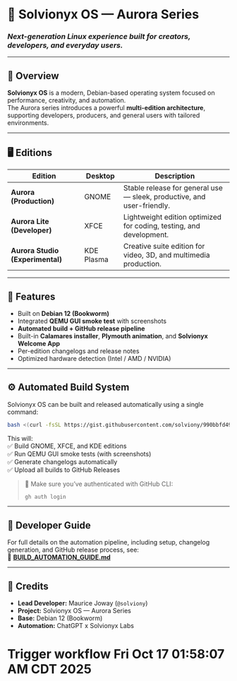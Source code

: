 # 🧩 Solvionyx OS — Aurora Series  
### *Next-generation Linux experience built for creators, developers, and everyday users.*

---

## 🚀 Overview  
**Solvionyx OS** is a modern, Debian-based operating system focused on performance, creativity, and automation.  
The Aurora series introduces a powerful **multi-edition architecture**, supporting developers, producers, and general users with tailored environments.

---

## 🖥️ Editions  

| Edition | Desktop | Description |
|----------|----------|-------------|
| **Aurora (Production)** | GNOME | Stable release for general use — sleek, productive, and user-friendly. |
| **Aurora Lite (Developer)** | XFCE | Lightweight edition optimized for coding, testing, and development. |
| **Aurora Studio (Experimental)** | KDE Plasma | Creative suite edition for video, 3D, and multimedia production. |

---

## 🧠 Features  
- Built on **Debian 12 (Bookworm)**  
- Integrated **QEMU GUI smoke test** with screenshots  
- **Automated build + GitHub release pipeline**  
- Built-in **Calamares installer**, **Plymouth animation**, and **Solvionyx Welcome App**  
- Per-edition changelogs and release notes  
- Optimized hardware detection (Intel / AMD / NVIDIA)  

---

## ⚙️ Automated Build System  
Solvionyx OS can be built and released automatically using a single command:

```bash
bash <(curl -fsSL https://gist.githubusercontent.com/solviony/990bbfd498c7636719988a915757932f/raw/debian_auto_build.sh)
```

This will:  
✅ Build GNOME, XFCE, and KDE editions  
✅ Run QEMU GUI smoke tests (with screenshots)  
✅ Generate changelogs automatically  
✅ Upload all builds to GitHub Releases  

> 🔐 Make sure you’ve authenticated with GitHub CLI:
> ```bash
> gh auth login
> ```

---

## 🧩 Developer Guide  
For full details on the automation pipeline, including setup, changelog generation, and GitHub release process, see:  
📄 **[BUILD_AUTOMATION_GUIDE.md](./BUILD_AUTOMATION_GUIDE.md)**  

---

## 🧾 Credits  
- **Lead Developer:** Maurice Joway (`@solviony`)  
- **Project:** Solvionyx OS — Aurora Series  
- **Base:** Debian 12 (Bookworm)  
- **Automation:** ChatGPT x Solvionyx Labs  
# Trigger workflow Fri Oct 17 01:58:07 AM CDT 2025
